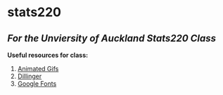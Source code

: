 # stats220

## *For the Unviersity of Auckland Stats220 Class*

**Useful resources for class:**
1. [Animated Gifs](https://tenor.com/)
2. [Dillinger](https://dillinger.io/)
3. [Google Fonts](https://fonts.google.com/)
